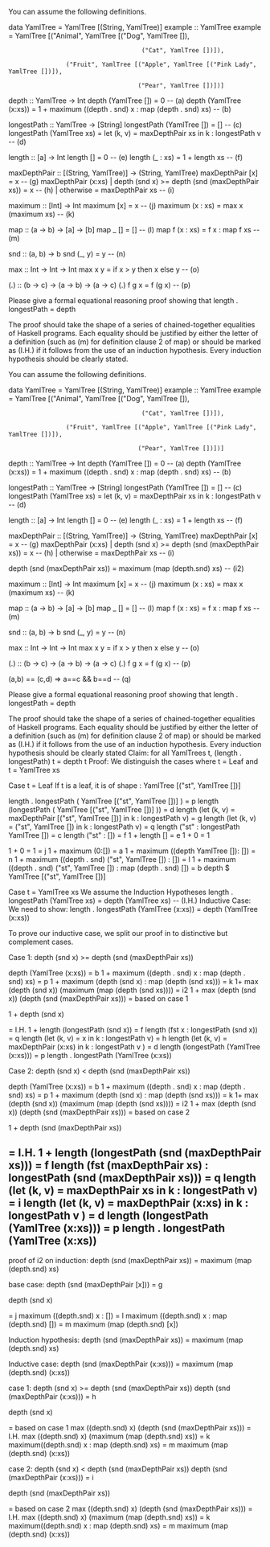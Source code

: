 You can assume the following definitions.

data YamlTree = YamlTree [(String, YamlTree)]
example :: YamlTree
example = YamlTree [("Animal", YamlTree [("Dog", YamlTree []),

                                         ("Cat", YamlTree [])]),

                    ("Fruit", YamlTree [("Apple", YamlTree [("Pink Lady", YamlTree [])]),

                                        ("Pear", YamlTree [])])]




depth :: YamlTree -> Int
depth (YamlTree [])     = 0 -- (a)
depth (YamlTree (x:xs)) = 1 + maximum ((depth . snd) x : map (depth . snd) xs) -- (b)


longestPath :: YamlTree -> [String]
longestPath (YamlTree []) = [] -- (c)
longestPath (YamlTree xs) = let (k, v) = maxDepthPair xs in k : longestPath v -- (d)

length :: [a] -> Int
length []       = 0 -- (e)
length (_ : xs) = 1 + length xs -- (f)

maxDepthPair :: [(String, YamlTree)] -> (String, YamlTree)
maxDepthPair [x] = x -- (g)
maxDepthPair (x:xs)
    | depth (snd x) >= depth (snd (maxDepthPair xs)) = x -- (h)
    | otherwise = maxDepthPair xs -- (i)

maximum :: [Int] -> Int
maximum [x]      = x -- (j)
maximum (x : xs) = max x (maximum xs) -- (k)

map :: (a -> b) -> [a] -> [b]
map _ []       = [] -- (l)
map f (x : xs) = f x : map f xs -- (m)

snd :: (a, b) -> b
snd (_, y) = y -- (n)

max :: Int -> Int -> Int
max x y = if x > y then x else y -- (o)

(.) :: (b -> c) -> (a -> b) -> (a -> c)
(.) f g x = f (g x) -- (p)

Please give a formal equational reasoning proof showing that 
length . longestPath = depth

The proof should take the shape of a series of chained-together equalities of Haskell programs. Each equality should be justified by either the letter of a definition (such as (m) for definition clause 2 of map) or should be marked as (I.H.) if it follows from the use of an induction hypothesis. Every induction hypothesis should be clearly stated.

You can assume the following definitions.

data YamlTree = YamlTree [(String, YamlTree)]
example :: YamlTree
example = YamlTree [("Animal", YamlTree [("Dog", YamlTree []),

                                         ("Cat", YamlTree [])]),

                    ("Fruit", YamlTree [("Apple", YamlTree [("Pink Lady", YamlTree [])]),

                                        ("Pear", YamlTree [])])]




depth :: YamlTree -> Int
depth (YamlTree [])     = 0 -- (a)
depth (YamlTree (x:xs)) = 1 + maximum ((depth . snd) x : map (depth . snd) xs) -- (b)


longestPath :: YamlTree -> [String]
longestPath (YamlTree []) = [] -- (c)
longestPath (YamlTree xs) = let (k, v) = maxDepthPair xs in k : longestPath v -- (d)

length :: [a] -> Int
length []       = 0 -- (e)
length (_ : xs) = 1 + length xs -- (f)

maxDepthPair :: [(String, YamlTree)] -> (String, YamlTree)
maxDepthPair [x] = x -- (g)
maxDepthPair (x:xs)
    | depth (snd x) >= depth (snd (maxDepthPair xs)) = x -- (h)
    | otherwise = maxDepthPair xs -- (i)

depth (snd (maxDepthPair xs)) = maximum (map (depth.snd) xs) -- (i2)

maximum :: [Int] -> Int
maximum [x]      = x -- (j)
maximum (x : xs) = max x (maximum xs) -- (k)

map :: (a -> b) -> [a] -> [b]
map _ []       = [] -- (l)
map f (x : xs) = f x : map f xs -- (m)

snd :: (a, b) -> b
snd (_, y) = y -- (n)

max :: Int -> Int -> Int
max x y = if x > y then x else y -- (o)

(.) :: (b -> c) -> (a -> b) -> (a -> c)
(.) f g x = f (g x) -- (p)

(a,b) == (c,d) => a==c && b==d -- (q)

Please give a formal equational reasoning proof showing that 
length . longestPath = depth

The proof should take the shape of a series of chained-together equalities of Haskell programs. Each equality should be justified by either the letter of a definition (such as (m) for definition clause 2 of map) or should be marked as (I.H.) if it follows from the use of an induction hypothesis. Every induction hypothesis should be clearly stated
Claim: for all YamlTrees t, (length . longestPath) t = depth t
Proof:
We distinguish the cases where t = Leaf and t = YamlTree xs

Case t = Leaf
If t is a leaf, it is of shape : YamlTree [("st", YamlTree [])]

length . longestPath ( YamlTree [("st", YamlTree [])] )
= p
length (longestPath ( YamlTree [("st", YamlTree [])] ))
= d
length (let (k, v) = maxDepthPair [("st", YamlTree [])] in k : longestPath v)
= g
length (let (k, v) =  ("st", YamlTree []) in k : longestPath v)
= q
length ("st" : longestPath YamlTree [])
= c
length ("st" : [])
= f
1 + length []
= e
1 + 0 = 1

1 + 0 = 1
= j
1 + maximum (0:[])
= a
1 + maximum ((depth YamlTree []): [])
= n
1 + maximum ((depth . snd) ("st", YamlTree []) : [])
= l
1 + maximum ((depth . snd) ("st", YamlTree [])  : map (depth . snd) []) 
= b
depth $ YamlTree [("st", YamlTree [])]    

Case t = YamlTree xs
We assume the Induction Hypotheses
length . longestPath (YamlTree xs) = depth (YamlTree xs) -- (I.H.)
Inductive Case: We need to show:
length . longestPath (YamlTree (x:xs)) = depth (YamlTree (x:xs))

To prove our inductive case, we split our proof in to distinctive but complement cases.

Case 1: depth (snd x) >= depth (snd (maxDepthPair xs))

depth (YamlTree (x:xs))
= b 
1 + maximum ((depth . snd) x : map (depth . snd) xs)
= p
1 + maximum (depth (snd x) : map (depth (snd xs)))
= k
1+ max (depth (snd x)) (maximum (map (depth (snd xs))))
= i2
1 + max (depth (snd x)) (depth (snd (maxDepthPair xs)))
= based on case 1

1 + depth (snd x)

= I.H.
1 + length (longestPath (snd x))
= f
length (fst x : longestPath (snd x))
= q
length (let (k, v) = x in k : longestPath v)
= h
length (let (k, v) = maxDepthPair (x:xs) in k : longestPath v )
= d
length (longestPath (YamlTree (x:xs)))
= p
length . longestPath (YamlTree (x:xs))

Case 2: depth (snd x) < depth (snd (maxDepthPair xs))

depth (YamlTree (x:xs))
= b 
1 + maximum ((depth . snd) x : map (depth . snd) xs)
= p
1 + maximum (depth (snd x) : map (depth (snd xs)))
= k
1+ max (depth (snd x)) (maximum (map (depth (snd xs))))
= i2
1 + max (depth (snd x)) (depth (snd (maxDepthPair xs)))
= based on case 2

1 + depth (snd (maxDepthPair xs))

= I.H.
1 + length (longestPath (snd (maxDepthPair xs)))
= f
length (fst (maxDepthPair xs) : longestPath (snd (maxDepthPair xs)))
= q
length (let (k, v) = maxDepthPair xs in k : longestPath v)
= i
length (let (k, v) = maxDepthPair (x:xs) in k : longestPath v )
= d
length (longestPath (YamlTree (x:xs)))
= p
length . longestPath (YamlTree (x:xs))
---------------------------------------------------------
proof of i2 on induction:
depth (snd (maxDepthPair xs)) = maximum (map (depth.snd) xs)

base case:
depth (snd (maxDepthPair [x]))
= g

depth (snd x)

= j
maximum ((depth.snd) x : [])
= l
maximum ((depth.snd) x : map (depth.snd) [])
= m
maximum (map (depth.snd) [x])

Induction hypothesis:
depth (snd (maxDepthPair xs)) = maximum (map (depth.snd) xs)

Inductive case:
depth (snd (maxDepthPair (x:xs))) = maximum (map (depth.snd) (x:xs))

case 1: depth (snd x) >= depth (snd (maxDepthPair xs))
depth (snd (maxDepthPair (x:xs)))
= h

depth (snd x)

= based on case 1
max ((depth.snd) x) (depth (snd (maxDepthPair xs)))
= I.H.
max ((depth.snd) x) (maximum (map (depth.snd) xs))
= k
maximum((depth.snd) x : map (depth.snd) xs)
= m
maximum (map (depth.snd) (x:xs))

case 2: depth (snd x) < depth (snd (maxDepthPair xs))
depth (snd (maxDepthPair (x:xs)))
= i

depth (snd (maxDepthPair xs))

= based on case 2
max ((depth.snd) x) (depth (snd (maxDepthPair xs)))
= I.H.
max ((depth.snd) x) (maximum (map (depth.snd) xs))
= k
maximum((depth.snd) x : map (depth.snd) xs)
= m
maximum (map (depth.snd) (x:xs))
